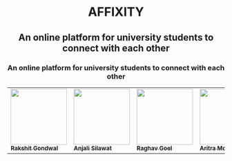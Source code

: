 <h1 align="center">AFFIXITY</h1>

<h2 align=center>An online platform for university students to connect with each other</h2> 

<h3 align=center>An online platform for university students to connect with each other</h3> 

<div align="center">
<table>
  <tbody>
  <tr>
    <td >
        <a href="https://github.com/rakshitgondwal"><img alt="" src="https://avatars.githubusercontent.com/u/98955085?v=4" width="130px;"><br><sub><b> Rakshit Gondwal</b></sub></a></td> </a></td>
   <td ><a href="https://github.com/anjaliSilawat"><img alt="" src="https://avatars.githubusercontent.com/u/108583230?v=4" width="130px;"><br><sub><b> Anjali Silawat</b></sub></a></td> </a></td>
  <td ><a href="https://github.com/RaghavGoel01"><img alt="" src="https://avatars.githubusercontent.com/u/99827422?v=4" width="130px;"><br><sub><b> Raghav Goel</b></sub></a></td> </a></td>
  <td ><a href="https://github.com/thecodermaniac"><img alt="" src="https://avatars.githubusercontent.com/u/79108244?v=4" width="130px;"><br><sub><b> Aritra Mondal</b></sub></a></td> </a></td>
  </tr>
</tbody></table>
</div>
